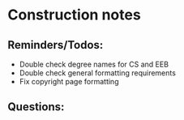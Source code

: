 # Construction notes

## Reminders/Todos:

- Double check degree names for CS and EEB
- Double check general formatting requirements
- Fix copyright page formatting

## Questions:
